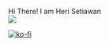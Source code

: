 Hi There! I am Heri Setiawan
<br/>
<a href="https://github.com/antonkomarev/github-profile-views-counter">
<img src="https://komarev.com/ghpvc/?username=heriswn">
<br/>
 
 [![ko-fi](https://ko-fi.com/img/githubbutton_sm.svg)](https://ko-fi.com/S6S881N2I)
</a>
